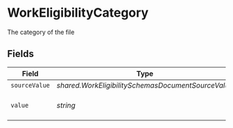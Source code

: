 # WorkEligibilityCategory

The category of the file


## Fields

| Field                                              | Type                                               | Required                                           | Description                                        |
| -------------------------------------------------- | -------------------------------------------------- | -------------------------------------------------- | -------------------------------------------------- |
| `sourceValue`                                      | *shared.WorkEligibilitySchemasDocumentSourceValue* | :heavy_minus_sign:                                 | N/A                                                |
| `value`                                            | *string*                                           | :heavy_minus_sign:                                 | The category of the file                           |